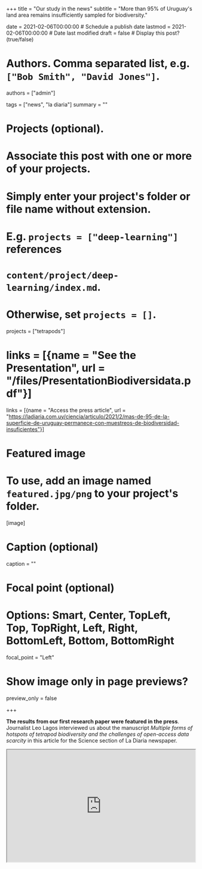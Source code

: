 +++
title = "Our study in the news"
subtitle = "More than 95% of Uruguay's land area remains insufficiently sampled for biodiversity."

date = 2021-02-06T00:00:00  # Schedule a publish date
lastmod = 2021-02-06T00:00:00 # Date last modified
draft = false  # Display this post? (true/false)

# Authors. Comma separated list, e.g. `["Bob Smith", "David Jones"]`.
authors = ["admin"]

tags = ["news", "la diaria"]
summary = ""

# Projects (optional).
#   Associate this post with one or more of your projects.
#   Simply enter your project's folder or file name without extension.
#   E.g. `projects = ["deep-learning"]` references
#   `content/project/deep-learning/index.md`.
#   Otherwise, set `projects = []`.
projects = ["tetrapods"]

# links = [{name = "See the Presentation", url = "/files/PresentationBiodiversidata.pdf"}]
links = [{name = "Access the press article", url = "https://ladiaria.com.uy/ciencia/articulo/2021/2/mas-de-95-de-la-superficie-de-uruguay-permanece-con-muestreos-de-biodiversidad-insuficientes"}]

# Featured image
# To use, add an image named `featured.jpg/png` to your project's folder.
[image]
  # Caption (optional)
  caption = ""

  # Focal point (optional)
  # Options: Smart, Center, TopLeft, Top, TopRight, Left, Right, BottomLeft, Bottom, BottomRight
  focal_point = "Left"

  # Show image only in page previews?
  preview_only = false

+++

**The results from our first research paper were featured in the press**. Journalist Leo Lagos interviewed us about the manuscript *Multiple forms of hotspots of tetrapod biodiversity and the challenges of open-access data scarcity* in this article for the Science section of La Diaria newspaper.

<iframe
  src="https://ladiaria.com.uy/ciencia/articulo/2021/2/mas-de-95-de-la-superficie-de-uruguay-permanece-con-muestreos-de-biodiversidad-insuficientes"
  style="width:100%; height:300px;">
</iframe>
